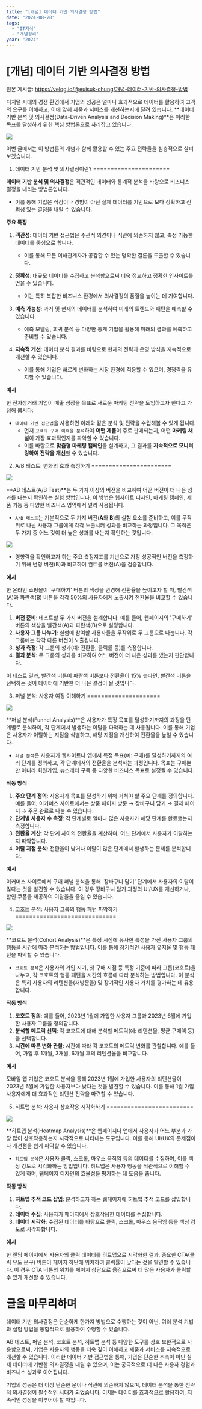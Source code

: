 ```yaml
---
title: "[개념] 데이터 기반 의사결정 방법"
date: "2024-08-28"
tags:
  - "IT지식"
  - "개념정리"
year: "2024"
---
```


# [개념] 데이터 기반 의사결정 방법

원본 게시글: https://velog.io/@euisuk-chung/개념-데이터-기반-의사결정-방법



디지털 시대의 경쟁 환경에서 기업의 성공은 얼마나 효과적으로 데이터를 활용하여 고객의 요구를 이해하고, 이에 맞춰 제품과 서비스를 개선하는지에 달려 있습니다. **데이터 기반 분석 및 의사결정(Data-Driven Analysis and Decision Making)**은 이러한 목표를 달성하기 위한 핵심 방법론으로 자리잡고 있습니다.

![](https://velog.velcdn.com/images/euisuk-chung/post/2c396761-03e9-435d-b1c7-f3b3ae710d43/image.png)

이번 글에서는 이 방법론의 개념과 함께 활용할 수 있는 주요 전략들을 심층적으로 살펴보겠습니다.

1. 데이터 기반 분석 및 의사결정이란?
======================

**데이터 기반 분석 및 의사결정**은 객관적인 데이터와 통계적 분석을 바탕으로 비즈니스 결정을 내리는 방법론입니다.

* 이를 통해 기업은 직감이나 경험이 아닌 실제 데이터를 기반으로 보다 정확하고 신뢰성 있는 결정을 내릴 수 있습니다.

**주요 특징**

1. **객관성**: 데이터 기반 접근법은 주관적 의견이나 직관에 의존하지 않고, 측정 가능한 데이터를 중심으로 합니다.
   
   * 이를 통해 모든 이해관계자가 공감할 수 있는 명확한 결론을 도출할 수 있습니다.
2. **정확성**: 대규모 데이터를 수집하고 분석함으로써 더욱 정교하고 정확한 인사이트를 얻을 수 있습니다.
   
   * 이는 특히 복잡한 비즈니스 환경에서 의사결정의 품질을 높이는 데 기여합니다.
3. **예측 가능성**: 과거 및 현재의 데이터를 분석하여 미래의 트렌드와 패턴을 예측할 수 있습니다.
   
   * 예측 모델링, 회귀 분석 등 다양한 통계 기법을 활용해 미래의 결과를 예측하고 준비할 수 있습니다.
4. **지속적 개선**: 데이터 분석 결과를 바탕으로 현재의 전략과 운영 방식을 지속적으로 개선할 수 있습니다.
   
   * 이를 통해 기업은 빠르게 변화하는 시장 환경에 적응할 수 있으며, 경쟁력을 유지할 수 있습니다.

**예시**

한 전자상거래 기업이 매출 성장을 목표로 새로운 마케팅 전략을 도입하고자 한다고 가정해 봅시다:

* `데이터 기반 접근법`을 사용하면 아래와 같은 분석 및 전략을 수립해볼 수 있게 됩니다.
  + 먼저 `고객의 구매 이력을 분석`하여 **어떤 제품**이 주로 판매되는지, 어떤 **마케팅 채널**이 가장 효과적인지를 파악할 수 있습니다.
  + 이를 바탕으로 **맞춤형 마케팅 캠페인**을 설계하고, 그 결과를 **지속적으로 모니터링하여 전략을 개선**할 수 있습니다.

2. A/B 테스트: 변화의 효과 측정하기
=======================

![](https://velog.velcdn.com/images/euisuk-chung/post/4ce7d856-3d08-4967-9fae-fa879ea24fb9/image.png)

**AB 테스트(A/B Test)**는 두 가지 이상의 버전을 비교하여 어떤 버전이 더 나은 성과를 내는지 확인하는 실험 방법입니다. 이 방법은 웹사이트 디자인, 마케팅 캠페인, 제품 기능 등 다양한 비즈니스 영역에서 널리 사용됩니다.

* `A/B 테스트`는 기본적으로 두 가지 버전(**A**와 **B**)의 실험 요소를 준비하고, 이를 무작위로 나뉜 사용자 그룹에게 각각 노출시켜 성과를 비교하는 과정입니다. 그 목적은 두 가지 중 어느 것이 더 높은 성과를 내는지 확인하는 것입니다.

![](https://velog.velcdn.com/images/euisuk-chung/post/45689d95-8f19-4b6b-895a-105a51772e85/image.png)

* 영향력을 확인하고자 하는 주요 측정지표를 기반으로 가장 성공적인 버전을 측정하기 위해 변형 버전(B)과 비교하여 컨트롤 버전(A)을 검증합니다.

**예시**

한 온라인 쇼핑몰이 '구매하기' 버튼의 색상을 변경해 전환율을 높이고자 할 때, 빨간색(A)과 파란색(B) 버튼을 각각 50%의 사용자에게 노출시켜 전환율을 비교할 수 있습니다.

1. **버전 준비**: 테스트할 두 가지 버전을 설계합니다. 예를 들어, 웹페이지의 '구매하기' 버튼의 색상을 빨간색(A)과 파란색(B)으로 설정합니다.
2. **사용자 그룹 나누기**: 실험에 참여할 사용자들을 무작위로 두 그룹으로 나눕니다. 각 그룹에는 각각 다른 버전이 노출됩니다.
3. **성과 측정**: 각 그룹의 성과(예: 전환율, 클릭률 등)를 측정합니다.
4. **결과 분석**: 두 그룹의 성과를 비교하여 어느 버전이 더 나은 성과를 냈는지 판단합니다.

이 테스트 결과, 빨간색 버튼이 파란색 버튼보다 전환율이 15% 높다면, 빨간색 버튼을 선택하는 것이 데이터에 기반한 더 나은 결정이 될 것입니다.

3. 퍼널 분석: 사용자 여정 이해하기
=====================

![](https://velog.velcdn.com/images/euisuk-chung/post/146de6ff-0aaf-4301-a1ca-5c95da4d6b1e/image.png)

**퍼널 분석(Funnel Analysis)**은 사용자가 특정 목표를 달성하기까지의 과정을 단계별로 분석하여, 각 단계에서 발생하는 이탈을 파악하는 데 사용됩니다. 이를 통해 기업은 사용자가 이탈하는 지점을 식별하고, 해당 지점을 개선하여 전환율을 높일 수 있습니다.

* `퍼널 분석`은 사용자가 웹사이트나 앱에서 특정 목표(예: 구매)를 달성하기까지의 여러 단계를 정의하고, 각 단계에서의 전환율을 분석하는 과정입니다. 목표는 구매뿐만 아니라 회원가입, 뉴스레터 구독 등 다양한 비즈니스 목표로 설정될 수 있습니다.

**작동 방식**

1. **주요 단계 정의**: 사용자가 목표를 달성하기 위해 거쳐야 할 주요 단계를 정의합니다. 예를 들어, 이커머스 사이트에서는 상품 페이지 방문 → 장바구니 담기 → 결제 페이지 → 주문 완료로 나눌 수 있습니다.
2. **단계별 사용자 수 측정**: 각 단계별로 얼마나 많은 사용자가 해당 단계를 완료했는지 측정합니다.
3. **전환율 계산**: 각 단계 사이의 전환율을 계산하여, 어느 단계에서 사용자가 이탈하는지 파악합니다.
4. **이탈 지점 분석**: 전환율이 낮거나 이탈이 많은 단계에서 발생하는 문제를 분석합니다.

**예시**

이커머스 사이트에서 구매 퍼널 분석을 통해 '장바구니 담기' 단계에서 사용자의 이탈이 많다는 것을 발견할 수 있습니다. 이 경우 장바구니 담기 과정의 UI/UX를 개선하거나, 할인 쿠폰을 제공하여 이탈율을 줄일 수 있습니다.

4. 코호트 분석: 사용자 그룹의 행동 패턴 파악하기
=============================

![](https://velog.velcdn.com/images/euisuk-chung/post/78640319-2d50-4f07-a959-d4063dcd279f/image.png)

**코호트 분석(Cohort Analysis)**은 특정 시점에 유사한 특성을 가진 사용자 그룹의 행동을 시간에 따라 분석하는 방법입니다. 이를 통해 장기적인 사용자 유지율 및 행동 패턴을 파악할 수 있습니다.

* `코호트 분석`은 사용자의 가입 시기, 첫 구매 시점 등 특정 기준에 따라 그룹(코호트)을 나누고, 각 코호트의 행동 패턴을 시간의 흐름에 따라 분석하는 방법입니다. 이 분석은 특히 사용자의 리텐션율(재방문율) 및 장기적인 사용자 가치를 평가하는 데 유용합니다.

**작동 방식**

1. **코호트 정의**: 예를 들어, 2023년 1월에 가입한 사용자 그룹과 2023년 6월에 가입한 사용자 그룹을 정의합니다.
2. **분석할 메트릭 선택**: 각 코호트에 대해 분석할 메트릭(예: 리텐션율, 평균 구매액 등)을 선택합니다.
3. **시간에 따른 변화 관찰**: 시간에 따라 각 코호트의 메트릭 변화를 관찰합니다. 예를 들어, 가입 후 1개월, 3개월, 6개월 후의 리텐션율을 비교합니다.

**예시**

모바일 앱 기업은 코호트 분석을 통해 2023년 1월에 가입한 사용자의 리텐션율이 2023년 6월에 가입한 사용자보다 낮다는 것을 발견할 수 있습니다. 이를 통해 1월 가입 사용자에게 더 효과적인 리텐션 전략을 마련할 수 있습니다.

5. 히트맵 분석: 사용자 상호작용 시각화하기
=========================

![](https://velog.velcdn.com/images/euisuk-chung/post/011582e8-2220-4c81-a90f-b7d3424ac00a/image.png)

**히트맵 분석(Heatmap Analysis)**은 웹페이지나 앱에서 사용자가 어느 부분과 가장 많이 상호작용하는지 시각적으로 나타내는 도구입니다. 이를 통해 UI/UX의 문제점이나 개선점을 쉽게 파악할 수 있습니다.

* `히트맵 분석`은 사용자 클릭, 스크롤, 마우스 움직임 등의 데이터를 수집하여, 이를 색상 강도로 시각화하는 방법입니다. 히트맵은 사용자 행동을 직관적으로 이해할 수 있게 하며, 웹페이지 디자인의 효율성을 평가하는 데 도움을 줍니다.

**작동 방식**

1. **히트맵 추적 코드 삽입**: 분석하고자 하는 웹페이지에 히트맵 추적 코드를 삽입합니다.
2. **데이터 수집**: 사용자가 페이지에서 상호작용한 데이터를 수집합니다.
3. **데이터 시각화**: 수집된 데이터를 바탕으로 클릭, 스크롤, 마우스 움직임 등을 색상 강도로 시각화합니다.

**예시**

한 랜딩 페이지에서 사용자의 클릭 데이터를 히트맵으로 시각화한 결과, 중요한 CTA(클릭 유도 문구) 버튼이 페이지 하단에 위치하여 클릭률이 낮다는 것을 발견할 수 있습니다. 이 경우 CTA 버튼의 위치를 페이지 상단으로 옮김으로써 더 많은 사용자가 클릭할 수 있게 개선할 수 있습니다.

글을 마무리하며
========

데이터 기반 의사결정은 단순하게 한가지 방법으로 수행하는 것이 아닌, 여러 분석 기법과 실험 방법을 통합적으로 활용하여 수행할 수 있습니다.

AB 테스트, 퍼널 분석, 코호트 분석, 히트맵 분석 등 다양한 도구를 상호 보완적으로 사용함으로써, 기업은 사용자의 행동을 더욱 깊이 이해하고 제품과 서비스를 지속적으로 개선할 수 있습니다. 이러한 데이터 기반 접근법을 통해, 기업은 단순한 추측이 아닌 실제 데이터에 기반한 의사결정을 내릴 수 있으며, 이는 궁극적으로 더 나은 사용자 경험과 비즈니스 성과로 이어집니다.

기업의 성공은 더 이상 단순한 운이나 직관에 의존하지 않으며, 데이터 분석을 통한 전략적 의사결정이 필수적인 시대가 되었습니다. 이제는 데이터를 효과적으로 활용하여, 지속적인 성장을 이루어야 할 때입니다.

